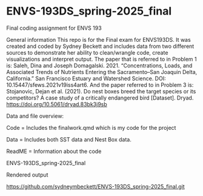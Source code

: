 # ENVS-193DS_spring-2025_final
Final coding assignment for ENVS 193

General information
This repo is for the Final exam for ENVS193DS. It was created and coded by Sydney Beckett and includes data from two different sources to demonstrate her ability to clean/wrangle code, create visualizations and interpret output. The paper that is referred to in Problem 1 is: 
Saleh, Dina and Joseph Domagalski. 2021. “Concentrations, Loads, and Associated Trends of Nutrients Entering the Sacramento–San Joaquin Delta, California.” San Francisco Estuary and Watershed Science. DOI: 10.15447/sfews.2021v19iss4art6.
And the paper referred to in Problem 3 is:
Stojanovic, Dejan et al. (2021). Do nest boxes breed the target species or its competitors? A case study of a critically endangered bird [Dataset]. Dryad. https://doi.org/10.5061/dryad.83bk3j9sb

Data and file overview:

Code = Includes the finalwork.qmd which is my code for the project

Data = Includes both SST data and Nest Box data.

ReadME = Information about the code

ENVS-193DS_spring-2025_final

Rendered output

https://github.com/sydneymbeckett/ENVS-193DS_spring-2025_final.git 
